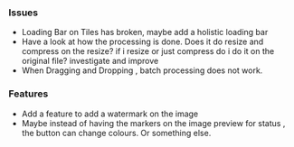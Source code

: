 ### Issues 
- Loading Bar on Tiles has broken, maybe add a holistic loading bar
- Have a look at how the processing is done. Does it do resize and compress on the resize? if i resize or just compress do i do it on the original file? investigate and improve
- When Dragging and Dropping , batch processing does not work. 

### Features
- Add a feature to add a watermark on the image
- Maybe instead of having the markers on the image preview for status , the button can change colours. Or something else.